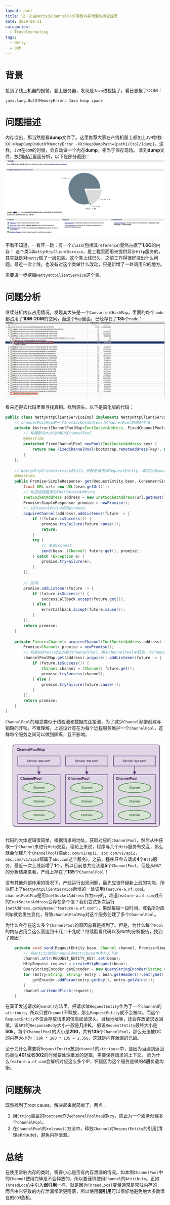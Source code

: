 ```yaml
---
layout: post
title: 记一次由Netty的ChannelPool导致内存泄漏的排查经历
date: 2020-08-31
categories:
  - Troubleshooting
tags:
  - Netty
  - OOM
---
```


# 背景

接到了线上机器的报警，登上服务器，发现是`Java`进程挂了，看日志报了OOM：
~~~
java.lang.OutOfMemoryError: Java heap space
~~~

# 问题描述

内存溢出，那当然是看**dump**文件了。这里推荐大家在产线机器上都加上`JVM`参数`-XX:+HeapDumpOnOutOfMemoryError -XX:HeapDumpPath={path}/{to}/{dump}`，这样，`JVM`在`OOM`的时候，会自动做一个内存**dump**，相当于保存现场。
拿到**dump**文件，放到[MAT](https://www.eclipse.org/mat/)里面分析，以下是部分截图：
![dump1](/src/img/article-img/Troubleshooting/channel_pool_oom/mat_dump1.png)

不看不知道，一看吓一跳：有一个`class`(包括其`reference`)竟然占据了**1.6G**的内存！
这个类叫`NettyHttpClientService`，是工程里面用来提供异步`Http`服务的，其实就是对`Netty`做了一层包装。这个类上线已久，之前工作得很好没出什么问题。最近一次上线，也没有对这个类做什么改动，只是新增了一处调用它的地方。

需要进一步挖掘`NettyHttpClientService`这个类。

# 问题分析

继续分析内存占用情况，发现其大头是一个`ConcurrentHashMap`，里面的每个`node`都占用了**10M**-**20M**的空间，而这个`Map`里面，已经存在了**135**个`node`：
![dump2](/src/img/article-img/Troubleshooting/channel_pool_oom/mat_dump2.png)

看来还得去代码里面寻找真相。找到源头，以下是简化版的代码：
~~~java
public class NettyHttpClientServiceImpl implements NettyHttpClientService, DisposableBean {
    // channelPoolMap是一个InetSocketAddress与ChannelPool的映射关系
    private AbstractChannelPoolMap<InetSocketAddress, FixedChannelPool> channelPoolMap = new AbstractChannelPoolMap<InetSocketAddress, FixedChannelPool>() {
        // 构建新的大小为200的ChannelPool
        @Override
        protected FixedChannelPool newPool(InetSocketAddress key) {
            return new FixedChannelPool(bootstrap.remoteAddress(key), new NettyHttpPoolHandler(), 200);
        }
    };

    // NettyHttpClientService的入口，参数是请求体RequestEntity，成功回调successCallback，失败回调errorCallback
    @Override
    public Promise<SimpleResponse> get(RequestEntity bean, Consumer<SimpleResponse> successCallback, Consumer<Throwable> errorCallback) throws PlatformException {
        final URL url= new URL(bean.getUrl());
        // 构造远程服务的InetSocketAddress
        InetSocketAddress address = new InetSocketAddress(url.getHost(), url.getPort() == -1 ? url.getDefaultPort() : url.getPort());
        Promise<SimpleResponse> promise = newPromise();
        // 从ChannelPool中获取channel
        acquireChannel(address).addListener(future -> {
            if (!future.isSuccess()) {
                promise.tryFailure(future.cause());
                return;
            }
            try {
                // 发送request
                send(bean, (Channel) future.get(), promise);
            } catch (Exception e) {
                promise.tryFailure(e);
            }
        });

        // 回调
        promise.addListener(future -> {
            if (future.isSuccess()) {
                successCallback.accept(future.get());
            } else {
                errorCallback.accept(future.cause());
            }
        });
        return promise;
    }

    private Future<Channel> acquireChannel(InetSocketAddress address) {
        Promise<Channel> promise = newPromise();
        // 找到address对应的那个ChannelPool，再从ChannelPool中获取一个Channel
        channelPoolMap.get(address).acquire().addListener(future -> {
            if (future.isSuccess()) {
                Channel channel = (Channel) future.get();
                promise.trySuccess(channel);
            } else {
                promise.tryFailure(future.cause());
            }
        });
        return promise;
    }
}
~~~

`ChannelPool`的理念类似于线程池和数据库连接池，为了减少`Channel`频繁创建与销毁的开销。不难理解，上述设计意在为每个远程服务维护一个`ChannelPool`，这样每个服务之间可以做到隔离，互不影响。
![channel pool](/src/img/article-img/Troubleshooting/channel_pool_oom/channel_pool.jpg)

代码的大体逻辑很简单，根据请求的地址，获取对应的`ChannelPool`，然后从中获取一个`Channel`来进行`Http`交互。理论上来说，程序与几个`Http`服务有交互，那么就会创建几个`ChannelPool`(像`abc.com/v1/api1`，`abc.com/v1/api2`，`abc.com/v1/api3`都属于`abc.com`这个服务)。之前，程序只会去请求**4**个`Http`服务，最近一次上线新增了**1**个，所以目前总共应该是**5**个`ChannelPool`，但是从`MAT`的分析结果来看，产线上存在了**135**个`ChannelPool`！

没有其他外部作用的情况下，产线运行出现问题，最先应该怀疑新上线的功能，所以盯上了`NettyHttpClientService`新增的一处调用(`feature-a.nf.com`)。
`channelPoolMap`是用`InetSocketAddress`作为`key`的，难道`feature-a.nf.com`对应的`InetSocketAddress`会存在多个值？我们尝试多次运行`InetAddress.getByName("feature-a.nf.com")`，果然每隔一段时间，域名所对应的ip就会发生变化，导致`channelPoolMap`对这个服务创建了多个`ChannelPool`。

为什么会存在这么多个`ChannelPool`的原因总算是找到了。但是，为什么每个`Pool`的内存占用会这么高达到十几二十兆呢？继续翻看代码以及`MAT`的分析报告，找到了原因：
~~~java
    private void send(RequestEntity bean, Channel channel, Promise<SimpleResponse> promise) {
        // 将entity放到channel的attribute中作为上下文
        channel.attr(REQUEST_ENTITY_KEY).set(bean);
        HttpRequest request = createHttpRequest(bean);
        QueryStringEncoder getEncoder = new QueryStringEncoder(String.valueOf(new URI(bean.getUrl())));
        for (Entry<String, String> entry : bean.getHeaders().entrySet()) {
            getEncoder.addParam(entry.getKey(), entry.getValue());
        }
        channel.writeAndFlush(request);
    }
~~~

在真正发送请求的`send()`方法里，把请求体`RequestEntity`作为了一个`channel`的`attribute`，所以只要`Channel`不释放，那么`RequestEntity`就不会被`GC`。而这个`RequestEntity`不仅会存放请求的信息如请求头，目标地址等，还会存放请求返回值。该`API`的`ResponseBody`大小一般是**几十K**。
假设`RequestEntity`最终大小是**50k**，每个`ChannelPool`的大小是**200**，共有**135**个`ChannelPool`，那么无法被GC的内存大小为：`50k * 200 * 135 = 1.35G`，这就是内存泄漏的元凶。

至于为什么需要将`RequestEntity`放到`channel`的`attribute`中，是因为当遇到返回码类似**401**或者**302**的时候要处理重发的逻辑，需要保存请求的上下文。
而为什么`feature-a.nf.com`会解析对应这么多个IP，怀疑因为这个服务是做的**4层**负载均衡。

# 问题解决

既然找到了root cause，解决起来就简单了。两点：
1. 用`String`类型的`hostname`作为`channelPoolMap`的key，防止为一个服务创建多个`ChannelPool`。
2. 在`ChannelPool`的`release()`方法中，释放`Channel`对`RequestEntity`的引用(清理attribute)，避免内存泄漏。

# 总结

在使用常驻内存的类时，需要小心是否有内存泄漏的情况。如本例`ChannelPool`中的`Channel`使用完毕是不会释放的，所以要谨慎使用`Channel`的`Attribute`。正如`ThreadLocal`中引入**弱引用**一样，就是因为`ThreadLocal`变量通常是常驻内存的，而且由它导致的内存泄漏常常更隐蔽，所以使用**弱引用**可以很好地避免绝大多数潜在的`OOM`危机。